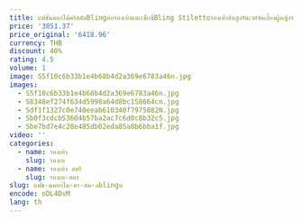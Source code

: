 ```yaml
---
title: แฟชั่นดอกไม้คริสตัลBlingห่อรองเท้าแตะเซ็กซี่Bling Stilettoรองเท้าส้นสูงรันเวย์จัดเลี้ยงผู้หญิงรองเท้าแตะฤดูร้อน 2024 ใหม่ล่าสุด
price: '3851.37'
price_original: '6418.96'
currency: THB
discount: 40%
rating: 4.5
volume: 1
image: S5f10c6b33b1e4b68b4d2a369e6783a46n.jpg
images:
  - S5f10c6b33b1e4b68b4d2a369e6783a46n.jpg
  - S8348ef274f634d5998a64d8bc158664cn.jpg
  - Sdf1f1327c0e740eeab610340f7975882N.jpg
  - Sb0f3cdcb53604b57ba2ac7c6d0c8b32c5.jpg
  - Sbe7bd7e4c28e485db02eda85a8b6bba1f.jpg
video: ''
categories:
  - name: รองเท้า
    slug: รองเท
  - name: รองเท้า สตรี
    slug: รองเท-สตร
slug: แฟช-นดอกไม-คร-สต-ลblingห
encode: oDL4DvM
lang: th
---
```

  